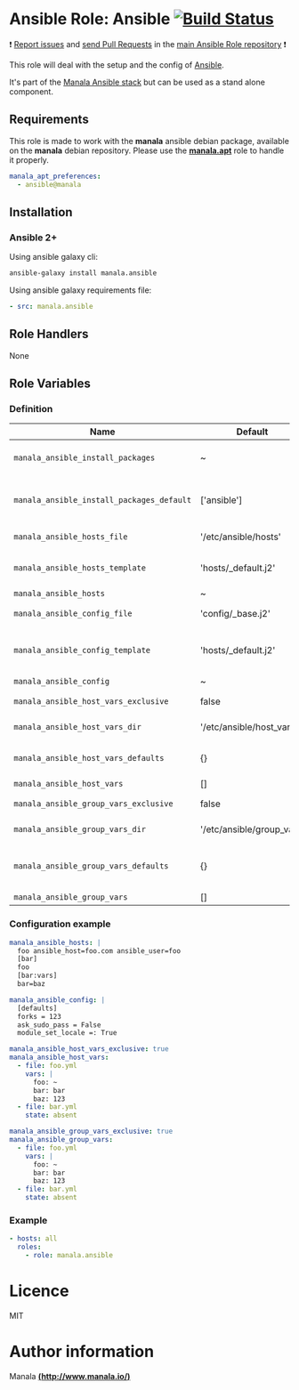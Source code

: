 # Ansible Role: Ansible [![Build Status](https://travis-ci.org/manala/ansible-role-ansible.svg?branch=master)](https://travis-ci.org/manala/ansible-role-ansible)

:exclamation: [Report issues](https://github.com/manala/ansible-roles/issues) and [send Pull Requests](https://github.com/manala/ansible-roles/pulls) in the [main Ansible Role repository](https://github.com/manala/ansible-roles) :exclamation:

This role will deal with the setup and the config of [Ansible](https://www.ansible.com/).

It's part of the [Manala Ansible stack](http://www.manala.io) but can be used as a stand alone component.

## Requirements

This role is made to work with the __manala__ ansible debian package, available on the __manala__ debian repository. Please use the [**manala.apt**](https://galaxy.ansible.com/manala/apt/) role to handle it properly.

```yaml
manala_apt_preferences:
  - ansible@manala
```

## Installation

### Ansible 2+

Using ansible galaxy cli:

```bash
ansible-galaxy install manala.ansible
```

Using ansible galaxy requirements file:

```yaml
- src: manala.ansible
```

## Role Handlers

None

## Role Variables

### Definition

| Name                                      | Default                   | Type    | Description                            |
| ----------------------------------------- | ------------------------- | ------- | -------------------------------------- |
| `manala_ansible_install_packages`         | ~                         | Array   | Dependency packages to install         |
| `manala_ansible_install_packages_default` | ['ansible']               | Array   | Default dependency packages to install |
| `manala_ansible_hosts_file`               | '/etc/ansible/hosts'      | String  | Hosts file path                        |
| `manala_ansible_hosts_template`           | 'hosts/_default.j2'       | String  | Default hosts template path            |
| `manala_ansible_hosts`                    | ~                         | String  | Hosts                                  |
| `manala_ansible_config_file`              | 'config/_base.j2'         | String  | Configuration file path                |
| `manala_ansible_config_template`          | 'hosts/_default.j2'       | String  | Default configuration template path    |
| `manala_ansible_config`                   | ~                         | Array   | Configuration                          |
| `manala_ansible_host_vars_exclusive`      | false                     | Boolean | Host vars exclusivity                  |
| `manala_ansible_host_vars_dir`            | '/etc/ansible/host_vars'  | String  | Host vars dir path                     |
| `manala_ansible_host_vars_defaults`       | {}                        | Array   | Default host vars template path        |
| `manala_ansible_host_vars`                | []                        | Array   | Host vars                              |
| `manala_ansible_group_vars_exclusive`     | false                     | Boolean | Group vars exclusivity                 |
| `manala_ansible_group_vars_dir`           | '/etc/ansible/group_vars' | String  | Group vars dir path                    |
| `manala_ansible_group_vars_defaults`      | {}                        | Array   | Default group vars template path       |
| `manala_ansible_group_vars`               | []                        | Array   | Group vars                             |

### Configuration example

```yaml
manala_ansible_hosts: |
  foo ansible_host=foo.com ansible_user=foo
  [bar]
  foo
  [bar:vars]
  bar=baz

manala_ansible_config: |
  [defaults]
  forks = 123
  ask_sudo_pass = False
  module_set_locale =: True

manala_ansible_host_vars_exclusive: true
manala_ansible_host_vars:
  - file: foo.yml
    vars: |
      foo: ~
      bar: bar
      baz: 123
  - file: bar.yml
    state: absent

manala_ansible_group_vars_exclusive: true
manala_ansible_group_vars:
  - file: foo.yml
    vars: |
      foo: ~
      bar: bar
      baz: 123
  - file: bar.yml
    state: absent      
```

### Example

```yaml
- hosts: all
  roles:
    - role: manala.ansible
```

# Licence

MIT

# Author information

Manala [**(http://www.manala.io/)**](http://www.manala.io)
